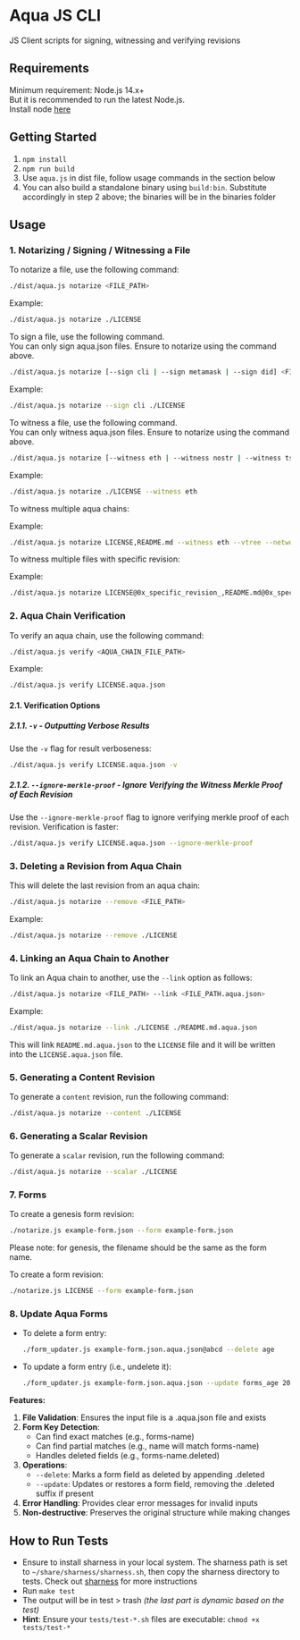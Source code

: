 # Aqua JS CLI

JS Client scripts for signing, witnessing and verifying revisions

## Requirements
Minimum requirement: Node.js 14.x+  
But it is recommended to run the latest Node.js.  
Install node [here](https://nodejs.org/en/download)

## Getting Started 
1. `npm install`
2. `npm run build`
3. Use `aqua.js` in dist file, follow usage commands in the section below
4. You can also build a standalone binary using `build:bin`. Substitute accordingly in step 2 above; the binaries will be in the binaries folder

## Usage

### 1. Notarizing / Signing / Witnessing a File

To notarize a file, use the following command:

```bash 
./dist/aqua.js notarize <FILE_PATH>
```

Example:

```bash 
./dist/aqua.js notarize ./LICENSE
```

To sign a file, use the following command.  
You can only sign aqua.json files. Ensure to notarize using the command above.

```bash
./dist/aqua.js notarize [--sign cli | --sign metamask | --sign did] <FILE_PATH>
```

Example:

```bash
./dist/aqua.js notarize --sign cli ./LICENSE
```

To witness a file, use the following command.  
You can only witness aqua.json files. Ensure to notarize using the command above.

```bash
./dist/aqua.js notarize [--witness eth | --witness nostr | --witness tsa] <FILE_PATH>
```

Example:

```bash
./dist/aqua.js notarize ./LICENSE --witness eth
```

To witness multiple aqua chains:

Example:
```bash
./dist/aqua.js notarize LICENSE,README.md --witness eth --vtree --network sepolia
```

To witness multiple files with specific revision:

Example:
```bash
./dist/aqua.js notarize LICENSE@0x_specific_revision_,README.md@0x_specific_revision_ --witness eth --type cli --vtree
```

### 2. Aqua Chain Verification

To verify an aqua chain, use the following command:

```bash
./dist/aqua.js verify <AQUA_CHAIN_FILE_PATH>
```

Example:

```bash
./dist/aqua.js verify LICENSE.aqua.json
```

#### 2.1. Verification Options

##### 2.1.1. `-v` - Outputting Verbose Results

Use the `-v` flag for result verboseness:

```bash
./dist/aqua.js verify LICENSE.aqua.json -v
```

##### 2.1.2. `--ignore-merkle-proof` - Ignore Verifying the Witness Merkle Proof of Each Revision

Use the `--ignore-merkle-proof` flag to ignore verifying merkle proof of each revision. Verification is faster:

```bash
./dist/aqua.js verify LICENSE.aqua.json --ignore-merkle-proof
```

### 3. Deleting a Revision from Aqua Chain

This will delete the last revision from an aqua chain:

```bash
./dist/aqua.js notarize --remove <FILE_PATH>
```

Example:

```bash
./dist/aqua.js notarize --remove ./LICENSE
```

### 4. Linking an Aqua Chain to Another

To link an Aqua chain to another, use the `--link` option as follows:

```bash
./dist/aqua.js notarize <FILE_PATH> --link <FILE_PATH.aqua.json>
```

Example:

```bash
./dist/aqua.js notarize --link ./LICENSE ./README.md.aqua.json
```

This will link `README.md.aqua.json` to the `LICENSE` file and it will be written into the `LICENSE.aqua.json` file.

### 5. Generating a Content Revision

To generate a `content` revision, run the following command:

```bash
./dist/aqua.js notarize --content ./LICENSE
```

### 6. Generating a Scalar Revision

To generate a `scalar` revision, run the following command:

```bash
./dist/aqua.js notarize --scalar ./LICENSE
```

### 7. Forms 

To create a genesis form revision:
```bash
./notarize.js example-form.json --form example-form.json
```

Please note: for genesis, the filename should be the same as the form name.

To create a form revision:
```bash
./notarize.js LICENSE --form example-form.json
```

### 8. Update Aqua Forms 

* To delete a form entry:
  ```bash
  ./form_updater.js example-form.json.aqua.json@abcd --delete age
  ```
 
* To update a form entry (i.e., undelete it):
  ```bash
  ./form_updater.js example-form.json.aqua.json --update forms_age 200
  ```

**Features:**

1. **File Validation**: Ensures the input file is a .aqua.json file and exists
2. **Form Key Detection**:
   - Can find exact matches (e.g., forms-name)
   - Can find partial matches (e.g., name will match forms-name)
   - Handles deleted fields (e.g., forms-name.deleted)
3. **Operations**:
   - `--delete`: Marks a form field as deleted by appending .deleted
   - `--update`: Updates or restores a form field, removing the .deleted suffix if present
4. **Error Handling**: Provides clear error messages for invalid inputs
5. **Non-destructive**: Preserves the original structure while making changes

## How to Run Tests

- Ensure to install sharness in your local system. The sharness path is set to `~/share/sharness/sharness.sh`, then copy the sharness directory to tests. Check out [sharness](https://github.com/felipec/sharness) for more instructions
- Run `make test`
- The output will be in test > trash *(the last part is dynamic based on the test)*
- **Hint**: Ensure your `tests/test-*.sh` files are executable: `chmod +x tests/test-*`
